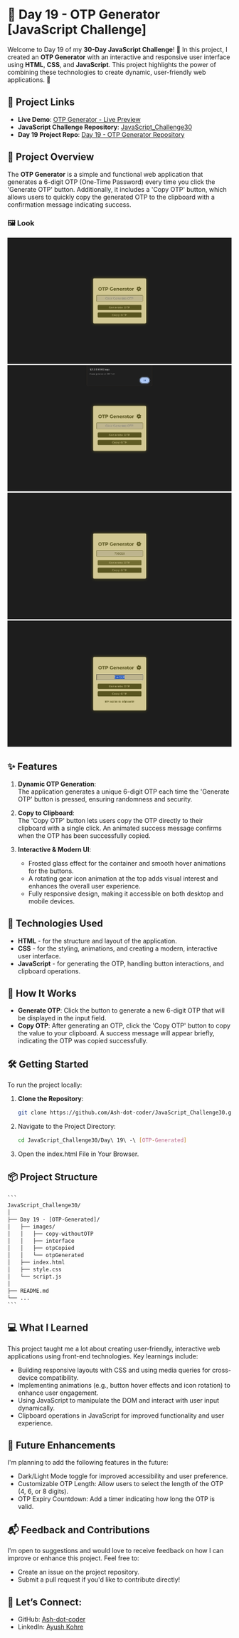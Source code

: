 # 📌 Day 19 - OTP Generator [JavaScript Challenge]

Welcome to Day 19 of my **30-Day JavaScript Challenge**! 🎉 In this project, I created an **OTP Generator** with an interactive and responsive user interface using **HTML**, **CSS**, and **JavaScript**. This project highlights the power of combining these technologies to create dynamic, user-friendly web applications. 🚀

## 🔗 Project Links
- **Live Demo**: [OTP Generator - Live Preview](https://ash-dot-coder.github.io/JavaScript_Challenge30/Day%2019%20-%20%5BOTP-Generated%5D/index.html)  
- **JavaScript Challenge Repository**: [JavaScript_Challenge30](https://github.com/Ash-dot-coder/JavaScript_Challenge30)  
- **Day 19 Project Repo**: [Day 19 - OTP Generator Repository](https://github.com/Ash-dot-coder/JavaScript_Challenge30/tree/Js30/Day%2019%20-%20%5BOTP-Generated%5D)

## 📝 Project Overview

The **OTP Generator** is a simple and functional web application that generates a 6-digit OTP (One-Time Password) every time you click the 'Generate OTP' button. Additionally, it includes a 'Copy OTP' button, which allows users to quickly copy the generated OTP to the clipboard with a confirmation message indicating success.

### 🖼️ **Look**

![OTP Generator - interface](images/interface.png)  
![OTP Generator - copy-withoutOTP](images/copy-withoutOTP.png)  
![OTP Generator - OTP_Generated](images/otpGenerated.png)  
![OTP Generator - OTP_Copied](images/otpCopied.png)  

## ✨ Features

1. **Dynamic OTP Generation**:  
   The application generates a unique 6-digit OTP each time the 'Generate OTP' button is pressed, ensuring randomness and security.

2. **Copy to Clipboard**:  
   The 'Copy OTP' button lets users copy the OTP directly to their clipboard with a single click. An animated success message confirms when the OTP has been successfully copied.

3. **Interactive & Modern UI**:  
   - Frosted glass effect for the container and smooth hover animations for the buttons.
   - A rotating gear icon animation at the top adds visual interest and enhances the overall user experience.
   - Fully responsive design, making it accessible on both desktop and mobile devices.

## 🧰 Technologies Used

- **HTML** - for the structure and layout of the application.
- **CSS** - for the styling, animations, and creating a modern, interactive user interface.
- **JavaScript** - for generating the OTP, handling button interactions, and clipboard operations.

## 🎯 How It Works

- **Generate OTP**: Click the button to generate a new 6-digit OTP that will be displayed in the input field.
- **Copy OTP**: After generating an OTP, click the 'Copy OTP' button to copy the value to your clipboard. A success message will appear briefly, indicating the OTP was copied successfully.

## 🛠️ Getting Started

To run the project locally:

1. **Clone the Repository**:
   ```bash
   git clone https://github.com/Ash-dot-coder/JavaScript_Challenge30.git
    ```

2. Navigate to the Project Directory:
    ```bash
    cd JavaScript_Challenge30/Day\ 19\ -\ [OTP-Generated]
    ```

3. Open the index.html File in Your Browser.

## 📦 Project Structure
    ```
    JavaScript_Challenge30/
    │
    ├── Day 19 - [OTP-Generated]/
    │   ├── images/
    │   │   ├── copy-withoutOTP
    │   │   ├── interface
    │   │   ├── otpCopied
    │   │   └── otpGenerated
    │   ├── index.html 
    │   ├── style.css  
    │   └── script.js  
    │
    ├── README.md
    └── ...
    ```

## 💻 What I Learned
This project taught me a lot about creating user-friendly, interactive web applications using front-end technologies. Key learnings include:

- Building responsive layouts with CSS and using media queries for cross-device compatibility.
- Implementing animations (e.g., button hover effects and icon rotation) to enhance user engagement.
- Using JavaScript to manipulate the DOM and interact with user input dynamically.
- Clipboard operations in JavaScript for improved functionality and user experience.

## 🌱 Future Enhancements
I'm planning to add the following features in the future:
- Dark/Light Mode toggle for improved accessibility and user preference.
- Customizable OTP Length: Allow users to select the length of the OTP (4, 6, or 8 digits).
- OTP Expiry Countdown: Add a timer indicating how long the OTP is valid.

## 📬 Feedback and Contributions
I'm open to suggestions and would love to receive feedback on how I can improve or enhance this project. Feel free to:

- Create an issue on the project repository.
- Submit a pull request if you'd like to contribute directly!

## 🔗 Let’s Connect:
- GitHub: [Ash-dot-coder](https://github.com/Ash-dot-coder)
- LinkedIn: [Ayush Kohre](https://www.linkedin.com/in/aayush-kohre-dev1/)
